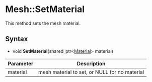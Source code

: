 # Mesh::SetMaterial

This method sets the mesh material.

## Syntax 

- void **SetMaterial**(shared_ptr<[Material](Material.md)> material)

| Parameter | Description |
|---|---|
| material | mesh material to set, or NULL for no material |
